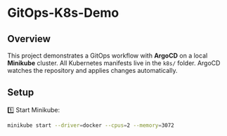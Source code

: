 # GitOps-K8s-Demo

## Overview
This project demonstrates a GitOps workflow with **ArgoCD** on a local **Minikube** cluster. All Kubernetes manifests live in the `k8s/` folder. ArgoCD watches the repository and applies changes automatically.

## Setup

1️⃣ Start Minikube:
```bash
minikube start --driver=docker --cpus=2 --memory=3072
